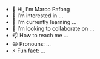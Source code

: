 - 👋 Hi, I'm Marco Pafong
- 👀 I’m interested in ...
- 🌱 I’m currently learning ...
- 💞️ I’m looking to collaborate on ...
- 📫 How to reach me ...
- 😄 Pronouns: ...
- ⚡ Fun fact: ...

<!---
Marco Pafong/Marco Pafong is a ✨ special ✨ repository because its `README.md` (this file) appears on your GitHub profile.
You can click the Preview link to take a look at your changes.
--->
